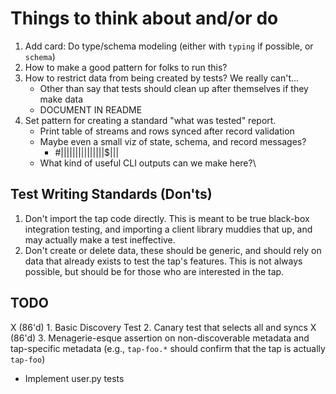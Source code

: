 # Things to think about and/or do

1. Add card: Do type/schema modeling (either with `typing` if possible, or `schema`)
2. How to make a good pattern for folks to run this?
3. How to restrict data from being created by tests? We really can't...
   - Other than say that tests should clean up after themselves if they make data
   - DOCUMENT IN README
4. Set pattern for creating a standard "what was tested" report.
   - Print table of streams and rows synced after record validation
   - Maybe even a small viz of state, schema, and record messages?
     - #|||||$|||||$|||||$|||
   - What kind of useful CLI outputs can we make here?\

## Test Writing Standards (Don'ts)

1. Don't import the tap code directly. This is meant to be true black-box integration testing, and importing a client library muddies that up, and may actually make a test ineffective.
2. Don't create or delete data, these should be generic, and should rely on data that already exists to test the tap's features. This is not always possible, but should be for those who are interested in the tap.

## TODO
X (86'd) 1. Basic Discovery Test
2. Canary test that selects all and syncs
X (86'd) 3. Menagerie-esque assertion on non-discoverable metadata and tap-specific metadata (e.g., `tap-foo.*` should confirm that the tap is actually `tap-foo`)
- Implement user.py tests
